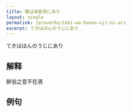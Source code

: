 ```yaml
---
title: 敵は本能寺にあり
layout: single
permalink: /proverbs/teki-wa-honno-uji-ni-ari
excerpt: てきはほんのうじにあり
---
```


てきはほんのうじにあり

## 解释

醉翁之意不在酒

## 例句


